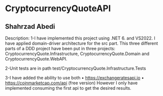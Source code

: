 # CryptocurrencyQuoteAPI
Shahrzad Abedi
-----------------------------
Description:
1-I have implemented this project using .NET 6. and VS2022. I have applied domain-driver architecture for the src part. 
This three different parts of a DDD project have been put in three projects: CryptocurrencyQuote.Infrastructure, CryptocurrencyQuote.Domain 
and CryptocurrencyQuote.WebAPI.

2-Unit tests are in path test/CryptocurrencyQuote.Infrastructure.Tests 

3-I have added the ability to use both 
  • https://exchangeratesapi.io
  • https://coinmarketcap.com/api (free version) 
However I only have implemented consuming the first api to get the desired results.
